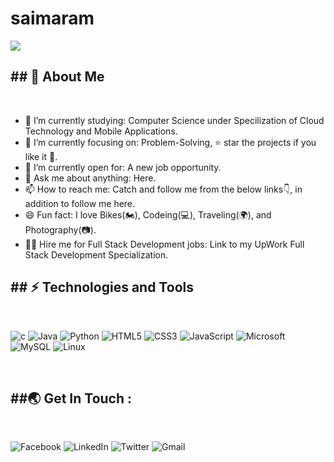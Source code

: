 # saimaram
  ![](https://c.tenor.com/cj9DCDCk-rAAAAAi/wikipedia-wiki.gif)
  
<html>
  <h2> ## 🚀 About Me </h2> <br>
<ul>
  <li> 🌱 I’m currently studying: Computer Science under Specilization of Cloud Technology and Mobile Applications.</li>
  <li>🎯 I’m currently focusing on: Problem-Solving, ⭐️ star the projects if you like it 🤩.</li>
  <li>🤔 I’m currently open for: A new job opportunity.</li>
  <li>💬 Ask me about anything: Here.</li>
<li>📫 How to reach me: Catch and follow me from the below links👇, in addition to follow me here.</li>
  <li>😄 Fun fact: I love Bikes(🏍️), Codeing(💻), Traveling(🌍), and Photography(📷).</li>
<li>👨‍💻 Hire me for Full Stack Development jobs: Link to my UpWork Full Stack Development Specialization.</li>

  </ul>
  <h2>## ⚡ Technologies and Tools </h2><br>

![c](https://img.shields.io/badge/C-00599C?style=for-the-badge&logo=c&logoColor=white)
![Java](https://img.shields.io/badge/Java-ED8B00?style=for-the-badge&logo=java&logoColor=white)
![Python](https://img.shields.io/badge/Python-FFD43B?style=for-the-badge&logo=python&logoColor=blue)
![HTML5](https://img.shields.io/badge/HTML5-E34F26?style=for-the-badge&logo=html5&logoColor=white)
![CSS3](https://img.shields.io/badge/CSS3-1572B6?style=for-the-badge&logo=css3&logoColor=white)
![JavaScript](https://img.shields.io/badge/JavaScript-323330?style=for-the-badge&logo=javascript&logoColor=F7DF1E)
![Microsoft](https://img.shields.io/badge/Microsoft-0078D4?style=for-the-badge&logo=microsoft&logoColor=white)
![MySQL](https://img.shields.io/badge/MySQL-005C84?style=for-the-badge&logo=mysql&logoColor=white)
![Linux](https://img.shields.io/badge/Linux-FCC624?style=for-the-badge&logo=linux&logoColor=black)

<br/>
  <h2> ##🌏 Get In Touch :</h2><br>
  
 ![Facebook](https://img.shields.io/badge/Facebook-%231877F2.svg?style=for-the-badge&logo=Facebook&logoColor=white)
  ![LinkedIn](https://img.shields.io/badge/linkedin-%230077B5.svg?style=for-the-badge&logo=linkedin&logoColor=white)
  ![Twitter](https://img.shields.io/badge/<handle>-%231DA1F2.svg?style=for-the-badge&logo=Twitter&logoColor=white)
  ![Gmail](https://img.shields.io/badge/Gmail-D14836?style=for-the-badge&logo=gmail&logoColor=white)
  </html>
